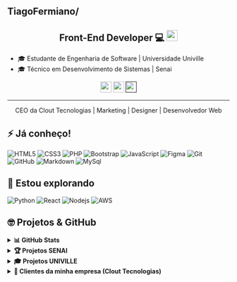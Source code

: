 ## TiagoFermiano/
<h2 align="center">Front-End Developer 💻 <img src="https://media.giphy.com/media/hvRJCLFzcasrR4ia7z/giphy.gif" width="25"></h2>


- 🎓 Estudante de Engenharia de Software | Universidade Univille
- 🎓 Técnico em Desenvolvimento de Sistemas | Senai


<p align="center">
  <a href="mailto:tiagomachadofermiano@gmail.com" target="_blank"><img height="25" src = "https://img.shields.io/badge/gmail-c14438?&style=for-the-badge&logo=gmail&logoColor=white"></a> <a href="https://www.linkedin.com/in/tiago-fermiano/" target="_blank"><img height="25" src = "https://img.shields.io/badge/-LinkedIn-0e76a8?style=for-the-badge&logo=Linkedin&logoColor=white"></a> <a href="" target="_blank"><img height="25" src = "https://img.shields.io/badge/Discord-7289DA?style=for-the-badge&logo=discord&logoColor=white"></a>
 
 
</p>

----

<p align="center">CEO da Clout Tecnologias | Marketing | Designer | Desenvolvedor Web</p>

## ⚡ Já conheço!

![HTML5](https://img.shields.io/badge/-HTML5-E34F26?style=flat-square&logo=html5&logoColor=white)
![CSS3](https://img.shields.io/badge/-CSS3-1572B6?style=flat-square&logo=css3)
![PHP](https://img.shields.io/badge/PHP-777BB4?style=flat-square&logo=php&logoColor=white)
![Bootstrap](https://img.shields.io/badge/-Bootstrap-7952B3?style=flat-square&logo=bootstrap&logoColor=white)
![JavaScript](https://img.shields.io/badge/-JavaScript-F7DF1E?style=flat-square&logo=javascript&logoColor=black)
![Figma](https://img.shields.io/badge/-Figma-F24E1E?style=flat-square&logo=figma&logoColor=white)
![Git](https://img.shields.io/badge/-Git-black?style=flat-square&logo=git)
![GitHub](https://img.shields.io/badge/-GitHub-181717?style=flat-square&logo=github)
![Markdown](https://img.shields.io/badge/Markdown-000000?style=flat-square&logo=markdown&logoColor=white)
![MySql](https://img.shields.io/badge/MySQL-005C84?style=flat-square&logo=mysql&logoColor=white)


## 🤔 Estou explorando

![Python](https://img.shields.io/badge/Python-14354C?style=flat-square&logo=python&logoColor=white)
![React](https://img.shields.io/badge/-React-61DAFB?style=flat-square&logo=react&logoColor=black)
![Nodejs](https://img.shields.io/badge/-Nodejs-339933?style=flat-square&logo=Node.js&logoColor=white)
![AWS](https://img.shields.io/badge/Amazon_AWS-232F3E?style=flat-square&logo=amazon-aws&logoColor=white)



## 🤓 Projetos & GitHub

<details>
  <summary><b>📊 GitHub Stats</b></summary>
  <br />
  <img height="180em" src="https://github-readme-stats.vercel.app/api?username=tiagofermiano&bg_color=0D1117&title_color=f9826c&text_color=fdfdfd&icon_color=f9826c&show_icons=true&hide_border=true&&count_private=true&include_all_commits=true" />
  &nbsp;&nbsp;&nbsp;
  <img height="180em" src="https://github-readme-stats.vercel.app/api/top-langs/?username=tiagofermiano&bg_color=0D1117&title_color=f9826c&text_color=fdfdfd&show_icons=true&hide_border=true&layout=compact" />
</details>

<details>
  <summary><b>🏆 Projetos SENAI</b></summary>
<H3> Veja o resultado clicando nas imagens!</H3> </p>
  <p align="center">
  <a href="https://recout.vercel.app/pages/index.html" target="_blank">
    <img height="50" src="https://i.pinimg.com/originals/d1/fb/3b/d1fb3bf49bccfcb4cec16b81dd689054.png" />
    </a>

  </p>
</details>

<details>
  <summary><b>🎓 Projetos UNIVILLE</b></summary>
<H3> Ainda não fizemos nenhum projeto!</H3> </p>
  <p align="center">
 

  </p>
</details>

<details>
  <summary><b>💼 Clientes da minha empresa (Clout Tecnologias)</b></summary>
  <H3> Landing Pages desenvolvidas para clientes reais: (Utilizando Wordpress + Elementor)</H3>
  <p align="center">
    <a href="https://fegfaces.com.br" target="_blank">
      <img height="50" src="https://img.shields.io/badge/fegfaces.com.br-%23E91E63?style=for-the-badge&logo=google-chrome&logoColor=white" />
    </a>
    <br><br>
    <a href="https://fakinville.com.br" target="_blank">
      <img height="50" src="https://img.shields.io/badge/fakinville.com.br-%23007ACC?style=for-the-badge&logo=google-chrome&logoColor=white" />
    </a>
    <br><br>
    <a href="https://clout.tec.br" target="_blank">
      <img height="50" src="https://img.shields.io/badge/clout.tec.br-%231E88E5?style=for-the-badge&logo=google-chrome&logoColor=white" />
    </a>
  </p>
</details>


<div align="center">
